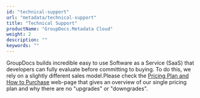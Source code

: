 ```yaml
---
id: "technical-support"
url: "metadata/technical-support"
title: "Technical Support"
productName: "GroupDocs.Metadata Cloud"
weight: 2
description: ""
keywords: ""
---
```


GroupDocs builds incredible easy to use Software as a Service (SaaS) that developers can fully evaluate before committing to buying. To do this, we rely on a slightly different sales model.Please check the [Pricing Plan and How to Purchase](https://purchase.groupdocs.cloud/buy) web-page that gives an overview of our single pricing plan and why there are no "upgrades" or "downgrades".